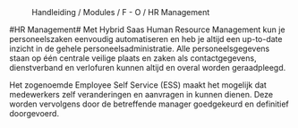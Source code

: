 <properties>
	<page>
		<title>HR Management</title>
	</page>
	<menu>
		<position>Handleiding / Modules / F - O / HR Management</position>
		<title>Introductie</title>
	</menu>
</properties>

#HR Management#
<description>Met Hybrid Saas Human Resource Management kun je personeelszaken eenvoudig automatiseren en heb je altijd een up-to-date inzicht in de gehele personeelsadministratie. Alle personeelsgegevens staan op één centrale veilige plaats en zaken als contactgegevens, dienstverband en verlofuren kunnen altijd en overal worden geraadpleegd.

Het zogenoemde Employee Self Service (ESS) maakt het mogelijk dat medewerkers zelf veranderingen en aanvragen in kunnen dienen. Deze worden vervolgens door de betreffende manager goedgekeurd en definitief doorgevoerd.

</description>
